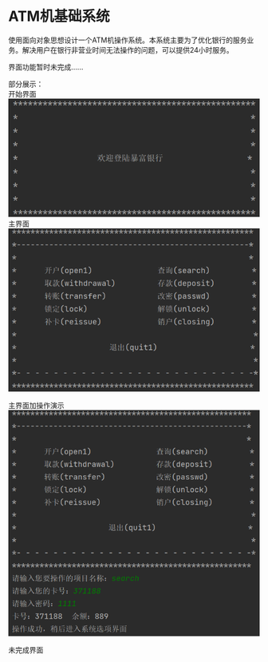 # ATM机基础系统

使用面向对象思想设计一个ATM机操作系统。本系统主要为了优化银行的服务业务。解决用户在银行非营业时间无法操作的问题，可以提供24小时服务。

界面功能暂时未完成......  

部分展示：  
开始界面  
![Image text](https://github.com/YafeiYuan/ATMSystem/blob/main/%E5%9B%BE%E7%89%87/1.png)
主界面  
![Image text](https://github.com/YafeiYuan/ATMSystem/blob/main/%E5%9B%BE%E7%89%87/2.png)

主界面加操作演示  
![Image text](https://github.com/YafeiYuan/ATMSystem/blob/main/%E5%9B%BE%E7%89%87/3.png)

未完成界面  
<!-- ![Image text](https://github.com/YafeiYuan/ATMSystem/blob/main/%E5%9B%BE%E7%89%87/1.png) -->
